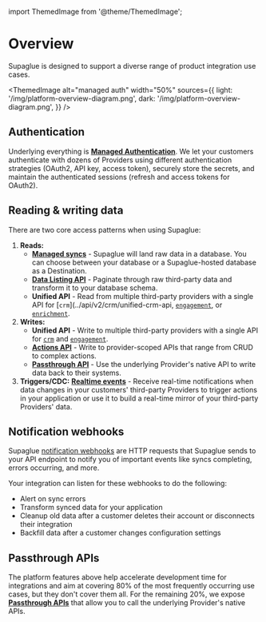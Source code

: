 import ThemedImage from '@theme/ThemedImage';

# Overview

Supaglue is designed to support a diverse range of product integration use cases.

<ThemedImage
alt="managed auth"
width="50%"
sources={{
    light: '/img/platform-overview-diagram.png',
    dark: '/img/platform-overview-diagram.png',
  }}
/>

## Authentication

Underlying everything is **[Managed Authentication](./managed-auth)**. We let your customers authenticate with dozens of Providers using different authentication strategies (OAuth2, API key, access token), securely store the secrets, and maintain the authenticated sessions (refresh and access tokens for OAuth2).

## Reading & writing data

There are two core access patterns when using Supaglue:

1. **Reads:**
   - [**Managed syncs**](../integration-patterns/managed-syncs) - Supaglue will land raw data in a database. You can choose between your database or a Supaglue-hosted database as a Destination.
   - [**Data Listing API**](../api/v2/data/data-api) - Paginate through raw third-party data and transform it to your database schema.
   - **Unified API** - Read from multiple third-party providers with a single API for [`crm`](../api/v2/crm/unified-crm-api, [`engagement`](../api/v2/engagement/unified-engagement-api), or [`enrichment`](../api/v2/enrichment/unified-enrichment-api).
2. **Writes:**
   - **Unified API** - Write to multiple third-party providers with a single API for [`crm`](../api/v2/crm/unified-crm-api) and [`engagement`](../api/v2/engagement/unified-engagement-api).
   - [**Actions API**](../api/v2/actions/actions-api) - Write to provider-scoped APIs that range from CRUD to complex actions.
   - [**Passthrough API**](../platform/passthrough) - Use the underlying Provider's native API to write data back to their systems.
3. **Triggers/CDC:** [**Realtime events**](../integration-patterns/real-time-events) - Receive real-time notifications when data changes in your customers' third-party Providers to trigger actions in your application or use it to build a real-time mirror of your third-party Providers' data.

## Notification webhooks

Supaglue [notification webhooks](./notification-webhooks) are HTTP requests that Supaglue sends to your API endpoint to notify you of important events like syncs completing, errors occurring, and more.

Your integration can listen for these webhooks to do the following:

- Alert on sync errors
- Transform synced data for your application
- Cleanup old data after a customer deletes their account or disconnects their integration
- Backfill data after a customer changes configuration settings

## Passthrough APIs

The platform features above help accelerate development time for integrations and aim at covering 80% of the most frequently occurring use cases, but they don't cover them all. For the remaining 20%, we expose **[Passthrough APIs](./passthrough)** that allow you to call the underlying Provider's native APIs.
